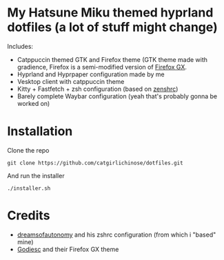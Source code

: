 # My Hatsune Miku themed hyprland dotfiles (a lot of stuff might change)

Includes:
- Catppuccin themed GTK and Firefox theme (GTK theme made with gradience, Firefox is a semi-modified version of [Firefox GX](https://github.com/Godiesc/firefox-gx).
- Hyprland and Hyprpaper configuration made by me
- Vesktop client with catppuccin theme
- Kitty + Fastfetch + zsh configuration (based on [zenshrc](https://github.com/dreamsofautonomy/zensh/blob/))
- Barely complete Waybar configuration (yeah that's probably gonna be worked on)

# Installation

Clone the repo

    git clone https://github.com/catgirlichinose/dotfiles.git

And run the installer

    ./installer.sh
    
# Credits
- [dreamsofautonomy](https://github.com/dreamsofautonomy) and his zshrc configuration (from which i "based" mine)
- [Godiesc](https://github.com/godiesc) and their Firefox GX theme
